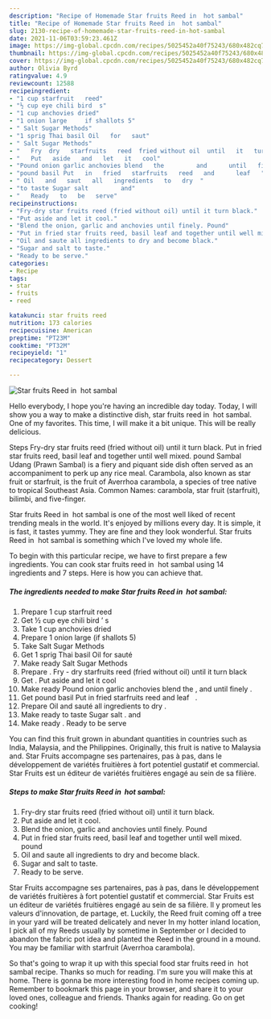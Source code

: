 ```yaml
---
description: "Recipe of Homemade Star fruits Reed in  hot sambal"
title: "Recipe of Homemade Star fruits Reed in  hot sambal"
slug: 2130-recipe-of-homemade-star-fruits-reed-in-hot-sambal
date: 2021-11-06T03:59:23.461Z
image: https://img-global.cpcdn.com/recipes/5025452a40f75243/680x482cq70/star-fruits-reed-in-hot-sambal-recipe-main-photo.jpg
thumbnail: https://img-global.cpcdn.com/recipes/5025452a40f75243/680x482cq70/star-fruits-reed-in-hot-sambal-recipe-main-photo.jpg
cover: https://img-global.cpcdn.com/recipes/5025452a40f75243/680x482cq70/star-fruits-reed-in-hot-sambal-recipe-main-photo.jpg
author: Olivia Byrd
ratingvalue: 4.9
reviewcount: 12588
recipeingredient:
- "1 cup starfruit   reed"
- "½ cup eye chili bird  s"
- "1 cup anchovies dried"
- "1 onion large     if shallots 5"
- " Salt Sugar Methods"
- "1 sprig Thai basil Oil   for   saut"
- " Salt Sugar Methods"
- "   Fry  dry   starfruits   reed  fried without oil  until   it   turn   black"
- "   Put   aside   and   let   it   cool"
- "Pound onion garlic anchovies blend   the         and      until   finely "
- "pound basil Put   in   fried   starfruits   reed   and      leaf   "
- " Oil   and   saut   all   ingredients   to   dry  "
- "to taste Sugar salt         and"
- "   Ready   to   be   serve"
recipeinstructions:
- "Fry-dry star fruits reed (fried without oil) until it turn black."
- "Put aside and let it cool."
- "Blend the onion, garlic and anchovies until finely. Pound"
- "Put in fried star fruits reed, basil leaf and together until well mixed. pound"
- "Oil and saute all ingredients to dry and become black."
- "Sugar and salt to taste."
- "Ready to be serve."
categories:
- Recipe
tags:
- star
- fruits
- reed

katakunci: star fruits reed 
nutrition: 173 calories
recipecuisine: American
preptime: "PT23M"
cooktime: "PT32M"
recipeyield: "1"
recipecategory: Dessert

---
```



![Star fruits Reed in  hot sambal](https://img-global.cpcdn.com/recipes/5025452a40f75243/680x482cq70/star-fruits-reed-in-hot-sambal-recipe-main-photo.jpg)

Hello everybody, I hope you're having an incredible day today. Today, I will show you a way to make a distinctive dish, star fruits reed in  hot sambal. One of my favorites. This time, I will make it a bit unique. This will be really delicious.

Steps Fry-dry star fruits reed (fried without oil) until it turn black. Put in fried star fruits reed, basil leaf and together until well mixed. pound Sambal Udang (Prawn Sambal) is a fiery and piquant side dish often served as an accompaniment to perk up any rice meal. Carambola, also known as star fruit or starfruit, is the fruit of Averrhoa carambola, a species of tree native to tropical Southeast Asia. Common Names: carambola, star fruit (starfruit), bilimbi, and five-finger.

Star fruits Reed in  hot sambal is one of the most well liked of recent trending meals in the world. It's enjoyed by millions every day. It is simple, it is fast, it tastes yummy. They are fine and they look wonderful. Star fruits Reed in  hot sambal is something which I've loved my whole life.


To begin with this particular recipe, we have to first prepare a few ingredients. You can cook star fruits reed in  hot sambal using 14 ingredients and 7 steps. Here is how you can achieve that.

<!--inarticleads1-->

##### The ingredients needed to make Star fruits Reed in  hot sambal:

1. Prepare 1 cup starfruit   reed
1. Get ½ cup eye chili bird ’ s
1. Take 1 cup anchovies dried
1. Prepare 1 onion large     (if shallots 5)
1. Take  Salt Sugar Methods
1. Get 1 sprig Thai basil Oil   for   sauté
1. Make ready  Salt Sugar Methods
1. Prepare  .  Fry - dry   starfruits   reed  (fried without oil)  until   it   turn   black
1. Get  .  Put   aside   and   let   it   cool
1. Make ready Pound onion garlic anchovies blend   the    ,     and      until   finely .
1. Get pound basil Put   in   fried   starfruits   reed   and      leaf   .
1. Prepare  Oil   and   sauté   all   ingredients   to   dry  .
1. Make ready to taste Sugar salt .        and
1. Make ready  .  Ready   to   be   serve


You can find this fruit grown in abundant quantities in countries such as India, Malaysia, and the Philippines. Originally, this fruit is native to Malaysia and. Star Fruits accompagne ses partenaires, pas à pas, dans le développement de variétés fruitières à fort potentiel gustatif et commercial. Star Fruits est un éditeur de variétés fruitières engagé au sein de sa filière. 

<!--inarticleads2-->

##### Steps to make Star fruits Reed in  hot sambal:

1. Fry-dry star fruits reed (fried without oil) until it turn black.
1. Put aside and let it cool.
1. Blend the onion, garlic and anchovies until finely. Pound
1. Put in fried star fruits reed, basil leaf and together until well mixed. pound
1. Oil and saute all ingredients to dry and become black.
1. Sugar and salt to taste.
1. Ready to be serve.


Star Fruits accompagne ses partenaires, pas à pas, dans le développement de variétés fruitières à fort potentiel gustatif et commercial. Star Fruits est un éditeur de variétés fruitières engagé au sein de sa filière. Il y promeut les valeurs d'innovation, de partage, et. Luckily, the Reed fruit coming off a tree in your yard will be treated delicately and never In my hotter inland location, I pick all of my Reeds usually by sometime in September or I decided to abandon the fabric pot idea and planted the Reed in the ground in a mound. You may be familiar with starfruit (Averrhoa carambola). 

So that's going to wrap it up with this special food star fruits reed in  hot sambal recipe. Thanks so much for reading. I'm sure you will make this at home. There is gonna be more interesting food in home recipes coming up. Remember to bookmark this page in your browser, and share it to your loved ones, colleague and friends. Thanks again for reading. Go on get cooking!
